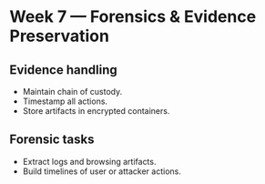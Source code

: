 # Week 7 — Forensics & Evidence Preservation

## Evidence handling
- Maintain chain of custody.
- Timestamp all actions.
- Store artifacts in encrypted containers.

## Forensic tasks
- Extract logs and browsing artifacts.
- Build timelines of user or attacker actions.
